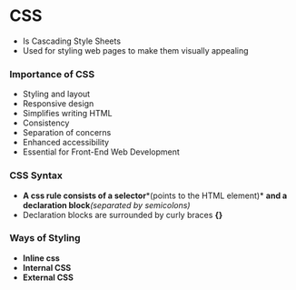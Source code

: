 # **CSS**

* Is Cascading Style Sheets
* Used for styling web pages to make them visually appealing

### 

### **Importance of CSS**

* Styling and layout
* Responsive design
* Simplifies writing HTML
* Consistency
* Separation of concerns
* Enhanced accessibility
* Essential for Front-End Web Development



### **CSS Syntax**

* **A css rule consists of a selector***(points to the HTML element)* <b>and a declaration block</b>*(separated by semicolons)*
* Declaration blocks are surrounded by curly braces **{}**



### **Ways of Styling**

* **Inline css**
* **Internal CSS**
* **External CSS**
